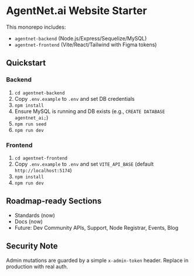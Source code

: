 # AgentNet.ai Website Starter

This monorepo includes:
- `agentnet-backend` (Node.js/Express/Sequelize/MySQL)
- `agentnet-frontend` (Vite/React/Tailwind with Figma tokens)

## Quickstart

### Backend
1. `cd agentnet-backend`
2. Copy `.env.example` to `.env` and set DB credentials
3. `npm install`
4. Ensure MySQL is running and DB exists (e.g., `CREATE DATABASE agentnet_ai;`)
5. `npm run seed`
6. `npm run dev`

### Frontend
1. `cd agentnet-frontend`
2. Copy `.env.example` to `.env` and set `VITE_API_BASE` (default `http://localhost:5174`)
3. `npm install`
4. `npm run dev`

## Roadmap-ready Sections
- Standards (now)
- Docs (now)
- Future: Dev Community APIs, Support, Node Registrar, Events, Blog

## Security Note
Admin mutations are guarded by a simple `x-admin-token` header. Replace in production with real auth.
